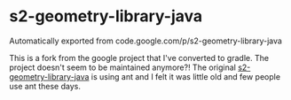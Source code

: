 # s2-geometry-library-java
Automatically exported from code.google.com/p/s2-geometry-library-java

This is a fork from the google project that I've converted to gradle.  The project doesn't seem to be maintained anymore?!
The original [s2-geometry-library-java](https://github.com/google/s2-geometry-library-java) is using ant and I felt it was little old and few people use ant these days.
